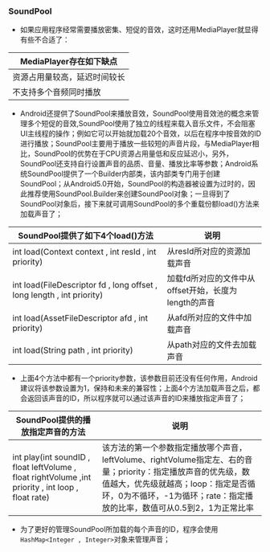 ### SoundPool
+  如果应用程序经常需要播放密集、短促的音效，这时还用MediaPlayer就显得有些不合适了：

|MediaPlayer存在如下缺点|
|------|
|资源占用量较高，延迟时间较长|
|不支持多个音频同时播放|

+ Android还提供了SoundPool来播放音效，SoundPool使用音效池的概念来管理多个短促的音效,SoundPool使用了独立的线程来载入音乐文件，不会阻塞UI主线程的操作；例如它可以开始就加载20个音效，以后在程序中按音效的ID进行播放；SoundPool主要用于播放一些较短的声音片段，与MediaPlayer相比，SoundPool的优势在于CPU资源占用量低和反应延迟小，另外，SoundPool还支持自行设置声音的品质、音量、播放比率等参数；Android系统SoundPool提供了一个Builder内部类，该内部类专门用于创建SoundPool；从Android5.0开始，SoundPool的构造器被设置为过时的，因此推荐使用SoundPool.Builder来创建SoundPool对象；一旦得到了SoundPool对象后，接下来就可调用SoundPool的多个重载份额load()方法来加载声音了；

|SoundPool提供了如下4个load()方法|说明|
|-------|-------|
|int load(Context context , int resId , int priority)|从resId所对应的资源加载声音|
|int load(FileDescriptor fd , long offset , long length , int priority)|加载fd所对应的文件中从offset开始，长度为length的声音|
|int load(AssetFileDescriptor afd , int priority)|从afd所对应的文件中加载声音|
|int load(String path , int priority)|从path对应的文件去加载声音|

+ 上面4个方法中都有一个priority参数，该参数目前还没有任何作用，Android建议将该参数设置为1，保持和未来的兼容性；上面4个方法加载声音之后，都会返回该声音的ID，所以程序就可以通过该声音的ID来播放指定声音了；

|SoundPool提供的播放指定声音的方法|说明|
|-------|-------|
|int play(int soundID , float leftVolume , float rightVolume ,int priority , int loop , float rate)|该方法的第一个参数指定播放哪个声音，leftVolume、rightVolume指定左、右的音量；priority：指定播放声音的优先级，数值越大，优先级就越高；loop：指定是否循环，0为不循环，-1为循环；rate：指定播放的比率，数值可从0.5到2，1为正常比率|

+ 为了更好的管理SoundPool所加载的每个声音的ID，程序会使用`HashMap<Integer , Integer>`对象来管理声音；
